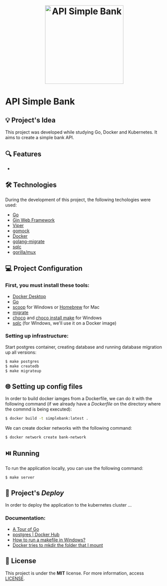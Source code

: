 <h1 align="center"><img alt="API Simple Bank" title="API Simple Bank" src="https://go.dev/images/go-logo-blue.svg" width="250" /></h1>

# API Simple Bank

## 💡 Project's Idea

This project was developed while studying Go, Docker and Kubernetes. It aims to create a simple bank API.

## 🔍 Features

* 

## 🛠 Technologies

During the development of this project, the following techologies were used:

- [Go](https://go.dev/)
- [Gin Web Framework](https://github.com/gin-gonic/gin)
- [Viper](https://github.com/spf13/viper)
- [gomock](https://github.com/golang/mock)
- [Docker](https://www.docker.com/)
- [golang-migrate](https://github.com/golang-migrate/migrate/tree/master/cmd/migrate)
- [sqlc](https://sqlc.dev/)
- [gorilla/mux](https://github.com/gorilla/mux)

## 💻 Project Configuration

### First, you must install these tools:

- [Docker Desktop](https://www.docker.com/products/docker-desktop/)
- [Go](https://go.dev/dl/)
- [scoop](https://scoop.sh/) for Windows or [Homebrew](https://brew.sh/) for Mac
- [migrate](https://github.com/golang-migrate/migrate/tree/master/cmd/migrate)
- [choco](https://chocolatey.org/install) and [choco install make](https://stackoverflow.com/questions/2532234/how-to-run-a-makefile-in-windows) for Windows
- [sqlc](https://docs.sqlc.dev/en/stable/overview/install.html) (for WIndows, we'll use it on a Docker image)

### Setting up infrastructure:

Start postgres container, creating database and running database migration up all versions:

```bash
$ make postgres
$ make createdb
$ make migrateup
```

## 🌐 Setting up config files

In order to build docker iamges from a Dockerfile, we can do it with the following command (if we already have a *Dockerfile* on the directory where the commnd is being executed):

```bash
$ docker build -t simplebank:latest .
```

We can create docker networks with the following command:

```bash
$ docker network create bank-network
```

## ⏯️ Running

To run the application locally, you can use the following command:

```bash
$ make server
```

## 🔨 Project's *Deploy*

In order to deploy the application to the kubernetes cluster ...

### Documentation:
* [A Tour of Go](https://go.dev/tour/welcome/1)
* [postgres | Docker Hub](https://hub.docker.com/_/postgres)
* [How to run a makefile in Windows?](https://stackoverflow.com/questions/2532234/how-to-run-a-makefile-in-windows)
* [Docker tries to mkdir the folder that I mount](https://stackoverflow.com/questions/50817985/docker-tries-to-mkdir-the-folder-that-i-mount)

## 📄 License

This project is under the **MIT** license. For more information, access [LICENSE](./LICENSE).
